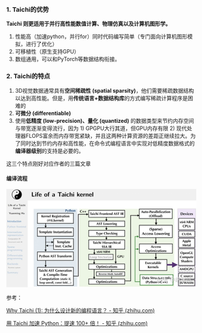 ### 1. Taichi的优势

**Taichi 则更适用于并行高性能数值计算、物理仿真以及计算机图形学。**

1. 性能高（加速python，并行for）同时代码编写简单（专门面向计算机图形模拟，进行了优化）
2. 可移植性（原生支持GPU）
3. 数组通用，可以和PyTorch等数据结构衔接。





### 2. Taichi的特点

1. 3D视觉数据通常具有**空间稀疏性 (spatial sparsity)**，他们需要稀疏数据结构以达到高性能。但是，用**传统语言+数据结构库**的方式编写稀疏计算程序是困难的
2. **可微分 (differentiable)** 
3. 使用**低精度 (low-precision)、量化 (quantized)** 的数据类型来节约内存空间与带宽逐渐变得流行，因为 1) GPGPU大行其道，但GPU内存有限 2) 现代处理器FLOPS富余而内存带宽紧缺，并且这两种计算资源的差距正继续拉大。为了同时达到节约内存和高性能，在命令式编程语言中实现对低精度数据格式的**编译器级别**的支持是必要的。

这三个特点刚好对应作者的三篇文章

#### 编译流程

![img](imags/v2-923bebcde8a91053520a37ee991d23f0_1440w.jpg)



参考：

[Why Taichi (1): 为什么设计新的编程语言？ - 知乎 (zhihu.com)](https://zhuanlan.zhihu.com/p/365307826)

[用 Taichi 加速 Python：提速 100+ 倍！ - 知乎 (zhihu.com)](https://zhuanlan.zhihu.com/p/547123604)

